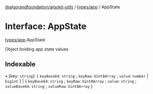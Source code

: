 [@algorandfoundation/algokit-utils](../README.md) / [types/app](../modules/types_app.md) / AppState

# Interface: AppState

[types/app](../modules/types_app.md).AppState

Object holding app state values

## Indexable

▪ [key: `string`]: \{ `keyBase64`: `string` ; `keyRaw`: `Uint8Array` ; `value`: `number` \| `bigint`  } \| \{ `keyBase64`: `string` ; `keyRaw`: `Uint8Array` ; `value`: `string` ; `valueBase64`: `string` ; `valueRaw`: `Uint8Array`  }
